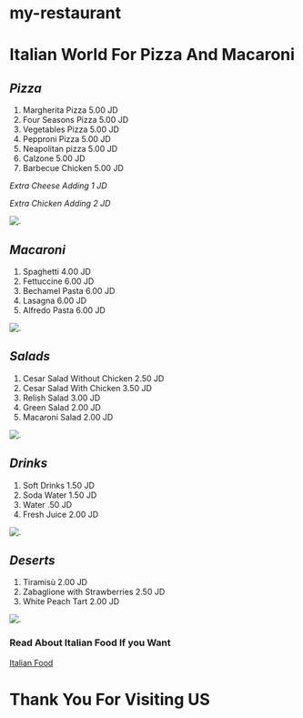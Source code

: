 # my-restaurant
# **Italian World** For Pizza And Macaroni
## *Pizza*
1. Margherita Pizza      5.00 JD
2. Four Seasons Pizza    5.00 JD
3.  Vegetables  Pizza    5.00 JD
4. Pepproni Pizza        5.00 JD
5. Neapolitan pizza      5.00 JD
6. Calzone               5.00 JD
7. Barbecue Chicken      5.00 JD


*Extra Cheese Adding 1 JD*


*Extra Chicken Adding 2 JD*


![.]( https://upload.wikimedia.org/wikipedia/commons/thumb/9/91/Pizza-3007395.jpg/800px-Pizza-3007395.jpg)

## *Macaroni*
1. Spaghetti            4.00 JD
2. Fettuccine           6.00 JD
3. Bechamel Pasta       6.00 JD
4. Lasagna              6.00 JD
5. Alfredo Pasta        6.00 JD


![.]( https://lh3.googleusercontent.com/F_FuxDRc8bPpf5uU6PSxBOrpTKd8Dugsp9oaKfXCum2NZmRYhGOu73QLtTolK_-Q8ICuKcuucHHHC1qkOVi3Bw=w1920-h1440-c-rj-v1-e365 )


 ## *Salads*
 1. Cesar Salad Without Chicken 2.50 JD
 2. Cesar Salad With Chicken    3.50 JD
 3. Relish Salad                3.00 JD
 4. Green Salad                 2.00 JD
 5. Macaroni Salad              2.00 JD
 

 ![.](https://encrypted-tbn0.gstatic.com/images?q=tbn:ANd9GcR3UT8eLkqtRsBA7Qee3OrAymtb5zHlbdGGAg&usqp=CAU)


 ## *Drinks*
 1. Soft Drinks                1.50 JD
 2. Soda Water                 1.50 JD
 3. Water                       .50 JD
 4. Fresh Juice                2.00 JD
 

 ![.](https://www.thespruceeats.com/thmb/PKK63OuoTMaezzPYvaq2fy-TB5Y=/1500x0/filters:no_upscale():max_bytes(150000):strip_icc()/bar101-cocktails-504754220-580e83415f9b58564cf470b9.jpg)
 

 ## *Deserts*
 1. Tiramisù                   2.00 JD
 2. Zabaglione with Strawberries 2.50 JD
 3. White Peach Tart            2.00 JD
 

 ![.](https://www.foodandwine.com/thmb/EgseuKtU3Lpr8SXsmB8YljyIKHU=/750x0/filters:no_upscale():max_bytes(150000):strip_icc():format(webp)/HD-zabaglioue-qfs-r-1f4069a3b59048d7a3d6dbcdd0dfdf60.jpg)
 

 ### Read About Italian Food If you Want 
 [Italian Food](https://www.chefspencil.com/top-25-most-popular-italian-foods-dishes/)

  # Thank You For Visiting US 


 
 





